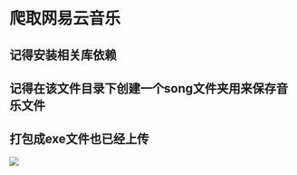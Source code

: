 # 爬取网易云音乐

## 记得安装相关库依赖

## 记得在该文件目录下创建一个song文件夹用来保存音乐文件

## 打包成exe文件也已经上传

![](http://bolg-images.oss-cn-shenzhen.aliyuncs.com/18-10-26/49842248.jpg)
